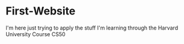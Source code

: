# First-Website

I'm here just trying to apply the stuff I'm learning through the Harvard University Course CS50
